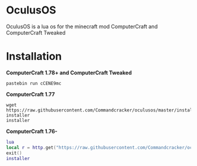 # OculusOS
OculusOS is a lua os for the minecraft mod ComputerCraft and ComputerCraft Tweaked
# Installation
**ComputerCraft 1.78+ and ComputerCraft Tweaked**
```
pastebin run cCENE9mc
```
**ComputerCraft 1.77**
```
wget https://raw.githubusercontent.com/Commandcracker/oculusos/master/installer.lua installer
installer
```
**ComputerCraft 1.76-**
```lua
lua
local r = http.get("https://raw.githubusercontent.com/Commandcracker/oculusos/master/installer.lua"); local f = fs.open( shell.resolve( "installer" ), "w" ); f.write( r.readAll() ); f.close(); r.close()
exit()
installer
```